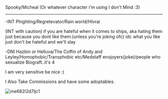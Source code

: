 Spooky/Micheal (Or whatever character i'm using I don't Mind :3)

------------------------------------------------------

-INT Phighting/Regretevator/Rain world/Hlvrai

(INT with caution)
if you are hateful when it comes to ships, aka hating them just because you dont like them.(unless you're joking ofc)
idc what you like just don't be hateful and we'll slay

-DNI Hazbin or Helluva/The Coffin of Andy and Leyley/Homophobic/Transphobic etc/Medstaff enojoyers(joke)/people who sexualize Biograft..it's 4


I am very sensitive be nice :(

I Also Take Commissions and have some adoptables.


![me682l2d7ljc1](https://github.com/ArtTomic/ArtTomic/assets/168746124/36961109-6449-4539-abdc-94d41befab7f)
